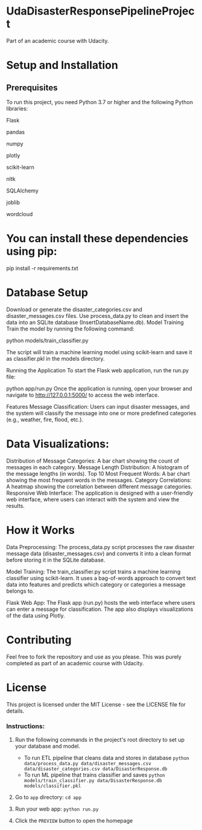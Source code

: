 # UdaDisasterResponsePipelineProject
Part of an academic course with Udacity.

# Setup and Installation
## Prerequisites
To run this project, you need Python 3.7 or higher and the following Python libraries:

Flask

pandas

numpy

plotly

scikit-learn

nltk

SQLAlchemy

joblib

wordcloud

# You can install these dependencies using pip:

pip install -r requirements.txt

# Database Setup
Download or generate the disaster_categories.csv and disaster_messages.csv files.
Use process_data.py to clean and insert the data into an SQLite database (InsertDatabaseName.db).
Model Training
Train the model by running the following command:

python models/train_classifier.py

The script will train a machine learning model using scikit-learn and save it as classifier.pkl in the models directory.

Running the Application
To start the Flask web application, run the run.py file:

python app/run.py
Once the application is running, open your browser and navigate to http://127.0.0.1:5000/ to access the web interface.

Features
Message Classification: Users can input disaster messages, and the system will classify the message into one or more predefined categories (e.g., weather, fire, flood, etc.).

# Data Visualizations:

Distribution of Message Categories: A bar chart showing the count of messages in each category.
Message Length Distribution: A histogram of the message lengths (in words).
Top 10 Most Frequent Words: A bar chart showing the most frequent words in the messages.
Category Correlations: A heatmap showing the correlation between different message categories.
Responsive Web Interface: The application is designed with a user-friendly web interface, where users can interact with the system and view the results.

# How it Works
Data Preprocessing: The process_data.py script processes the raw disaster message data (disaster_messages.csv) and converts it into a clean format before storing it in the SQLite database.

Model Training: The train_classifier.py script trains a machine learning classifier using scikit-learn. It uses a bag-of-words approach to convert text data into features and predicts which category or categories a message belongs to.

Flask Web App: The Flask app (run.py) hosts the web interface where users can enter a message for classification. The app also displays visualizations of the data using Plotly.

# Contributing
Feel free to fork the repository and use as you please. This was purely completed as part of an academic course with Udacity.

# License
This project is licensed under the MIT License - see the LICENSE file for details.




### Instructions:
1. Run the following commands in the project's root directory to set up your database and model.

    - To run ETL pipeline that cleans data and stores in database
        `python data/process_data.py data/disaster_messages.csv data/disaster_categories.csv data/DisasterResponse.db`
    - To run ML pipeline that trains classifier and saves
        `python models/train_classifier.py data/DisasterResponse.db models/classifier.pkl`

2. Go to `app` directory: `cd app`

3. Run your web app: `python run.py`

4. Click the `PREVIEW` button to open the homepage
